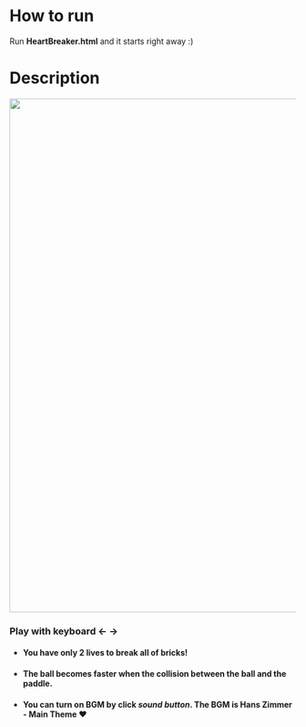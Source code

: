 # How to run
Run **HeartBreaker.html** and it starts right away :)


# Description
<img src="https://user-images.githubusercontent.com/93072571/138607636-20219f75-5f78-4d50-a9d0-1c0ab43978e5.png" width="570px" height="900px"></img><br>
### Play with keyboard **← →** 
* #### You have only 2 lives to break all of bricks!
* #### The ball becomes faster when the collision between the ball and the paddle.
* #### You can turn on BGM by click *sound button*. The BGM is Hans Zimmer - Main Theme ❤
